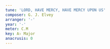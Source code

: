```yaml
---
tune: 'LORD, HAVE MERCY, HAVE MERCY UPON US'
composer: G. J. Elvey
arranger: '-'
year: '-'
meter: C.M
key: A♭ Major
anacrusis: 0
---
```

